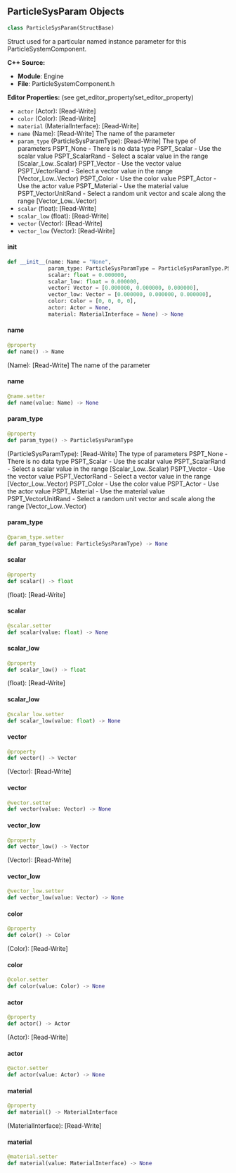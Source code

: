## ParticleSysParam Objects

```python
class ParticleSysParam(StructBase)
```

Struct used for a particular named instance parameter for this ParticleSystemComponent.

**C++ Source:**

- **Module**: Engine
- **File**: ParticleSystemComponent.h

**Editor Properties:** (see get_editor_property/set_editor_property)

- ``actor`` (Actor):  [Read-Write]
- ``color`` (Color):  [Read-Write]
- ``material`` (MaterialInterface):  [Read-Write]
- ``name`` (Name):  [Read-Write] The name of the parameter
- ``param_type`` (ParticleSysParamType):  [Read-Write] The type of parameters
  PSPT_None       - There is no data type
  PSPT_Scalar     - Use the scalar value
  PSPT_ScalarRand - Select a scalar value in the range [Scalar_Low..Scalar)
  PSPT_Vector     - Use the vector value
  PSPT_VectorRand - Select a vector value in the range [Vector_Low..Vector)
  PSPT_Color      - Use the color value
  PSPT_Actor      - Use the actor value
  PSPT_Material   - Use the material value
  PSPT_VectorUnitRand - Select a random unit vector and scale along the range [Vector_Low..Vector)
- ``scalar`` (float):  [Read-Write]
- ``scalar_low`` (float):  [Read-Write]
- ``vector`` (Vector):  [Read-Write]
- ``vector_low`` (Vector):  [Read-Write]

<a id="unreal.ParticleSysParam.__init__"></a>

#### __init__

```python
def __init__(name: Name = "None",
             param_type: ParticleSysParamType = ParticleSysParamType.PSPT_NONE,
             scalar: float = 0.000000,
             scalar_low: float = 0.000000,
             vector: Vector = [0.000000, 0.000000, 0.000000],
             vector_low: Vector = [0.000000, 0.000000, 0.000000],
             color: Color = [0, 0, 0, 0],
             actor: Actor = None,
             material: MaterialInterface = None) -> None
```

<a id="unreal.ParticleSysParam.name"></a>

#### name

```python
@property
def name() -> Name
```

(Name):  [Read-Write] The name of the parameter

<a id="unreal.ParticleSysParam.name"></a>

#### name

```python
@name.setter
def name(value: Name) -> None
```

<a id="unreal.ParticleSysParam.param_type"></a>

#### param_type

```python
@property
def param_type() -> ParticleSysParamType
```

(ParticleSysParamType):  [Read-Write] The type of parameters
PSPT_None       - There is no data type
PSPT_Scalar     - Use the scalar value
PSPT_ScalarRand - Select a scalar value in the range [Scalar_Low..Scalar)
PSPT_Vector     - Use the vector value
PSPT_VectorRand - Select a vector value in the range [Vector_Low..Vector)
PSPT_Color      - Use the color value
PSPT_Actor      - Use the actor value
PSPT_Material   - Use the material value
PSPT_VectorUnitRand - Select a random unit vector and scale along the range [Vector_Low..Vector)

<a id="unreal.ParticleSysParam.param_type"></a>

#### param_type

```python
@param_type.setter
def param_type(value: ParticleSysParamType) -> None
```

<a id="unreal.ParticleSysParam.scalar"></a>

#### scalar

```python
@property
def scalar() -> float
```

(float):  [Read-Write]

<a id="unreal.ParticleSysParam.scalar"></a>

#### scalar

```python
@scalar.setter
def scalar(value: float) -> None
```

<a id="unreal.ParticleSysParam.scalar_low"></a>

#### scalar_low

```python
@property
def scalar_low() -> float
```

(float):  [Read-Write]

<a id="unreal.ParticleSysParam.scalar_low"></a>

#### scalar_low

```python
@scalar_low.setter
def scalar_low(value: float) -> None
```

<a id="unreal.ParticleSysParam.vector"></a>

#### vector

```python
@property
def vector() -> Vector
```

(Vector):  [Read-Write]

<a id="unreal.ParticleSysParam.vector"></a>

#### vector

```python
@vector.setter
def vector(value: Vector) -> None
```

<a id="unreal.ParticleSysParam.vector_low"></a>

#### vector_low

```python
@property
def vector_low() -> Vector
```

(Vector):  [Read-Write]

<a id="unreal.ParticleSysParam.vector_low"></a>

#### vector_low

```python
@vector_low.setter
def vector_low(value: Vector) -> None
```

<a id="unreal.ParticleSysParam.color"></a>

#### color

```python
@property
def color() -> Color
```

(Color):  [Read-Write]

<a id="unreal.ParticleSysParam.color"></a>

#### color

```python
@color.setter
def color(value: Color) -> None
```

<a id="unreal.ParticleSysParam.actor"></a>

#### actor

```python
@property
def actor() -> Actor
```

(Actor):  [Read-Write]

<a id="unreal.ParticleSysParam.actor"></a>

#### actor

```python
@actor.setter
def actor(value: Actor) -> None
```

<a id="unreal.ParticleSysParam.material"></a>

#### material

```python
@property
def material() -> MaterialInterface
```

(MaterialInterface):  [Read-Write]

<a id="unreal.ParticleSysParam.material"></a>

#### material

```python
@material.setter
def material(value: MaterialInterface) -> None
```

<a id="unreal.FXSystemSpawnParameters"></a>